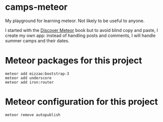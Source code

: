 camps-meteor
============

My playground for learning meteor. Not likely to be useful to anyone.

I started with the [Discover Meteor](https://www.discovermeteor.com) book but to avoid blind copy and paste, I create my own app: instead of handling posts and comments, I will handle summer camps and their dates.

Meteor packages for this project
================================

```shell
meteor add mizzao:bootstrap-3
meteor add underscore
meteor add iron:router
```

Meteor configuration for this project
=====================================

```shell
meteor remove autopublish
```
